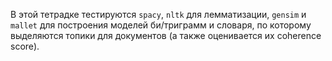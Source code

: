 В этой тетрадке тестируются `spacy`, `nltk` для лемматизации, `gensim` и `mallet` для построения моделей би/триграмм и словаря, по которому выделяются топики для документов (а также оценивается их coherence score).
